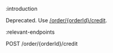 :introduction

Deprecated. Use [/order/{orderId}/credit](/endpoints/POST/order/{orderId}/credit).

:relevant-endpoints

POST /order/{orderId}/credit
